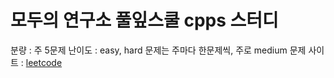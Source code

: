 # 모두의 연구소 풀잎스쿨 cpps 스터디  
분량 : 주 5문제
난이도 : easy, hard 문제는 주마다 한문제씩, 주로 medium 문제
사이트 : [leetcode](https://leetcode.com/)
